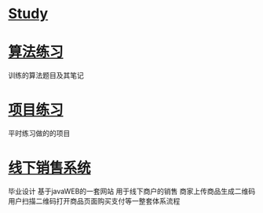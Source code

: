 # [Study](https://github.com/ZengPengW/Study)
# [算法练习](https://github.com/ZengPengW/Study/tree/master/%E7%AE%97%E6%B3%95%E7%BB%83%E4%B9%A0)
训练的算法题目及其笔记
# [项目练习](https://github.com/ZengPengW/Study/tree/master/%E9%A1%B9%E7%9B%AE%E7%BB%83%E4%B9%A0)
平时练习做的的项目
# [线下销售系统](https://github.com/ZengPengW/Study/tree/master/%E5%95%86%E6%88%B7%E7%BA%BF%E4%B8%8B%E9%94%80%E5%94%AE%E7%B3%BB%E7%BB%9F)
毕业设计 基于javaWEB的一套网站
用于线下商户的销售 
商家上传商品生成二维码 用户扫描二维码打开商品页面购买支付等一整套体系流程